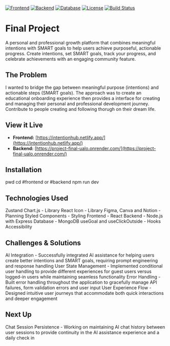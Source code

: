 [![Frontend](https://img.shields.io/badge/Frontend-React-blue?logo=react)](https://intentionhub.netlify.app/)
[![Backend](https://img.shields.io/badge/Backend-Node.js-green?logo=node.js)](https://project-final-ualo.onrender.com/)
[![Database](https://img.shields.io/badge/Database-MongoDB-brightgreen?logo=mongodb)](https://www.mongodb.com/)
[![License](https://img.shields.io/badge/License-MIT-yellow)](LICENSE)
[![Build Status](https://img.shields.io/badge/Build-Passing-brightgreen)]()

# Final Project
A personal and professional growth platform that combines meaningful intentions with SMART goals to help users achieve purposeful, actionable progress. Create intentions, set SMART goals, track your progress, and celebrate achievements with an engaging community feature.

## The Problem
I wanted to bridge the gap between meaningful purpose (intentions) and actionable steps (SMART goals). The approach was to create an educational onboarding experience then provides a interface for creating and managing their personal and professional development journey. Contribute to people creating and following thorugh on their dream life.

## View it Live
- **Frontend:** [https://intentionhub.netlify.app/](https://intentionhub.netlify.app/)  
- **Backend:** [https://project-final-ualo.onrender.com/](https://project-final-ualo.onrender.com/)

## Installation

pwd
cd #frontend or #backend
npm run dev



## Technologies Used
Zustand
Chart.js - Library
React Icon - Library
Figma, Canva and Notion - Planning
Styled Components - Styling
Frontend - React
Backend - Node.js with Express
Database - MongoDB
useGoal and useClickOutside - Hooks
Accessibility

## Challenges & Solutions
AI Integration - Successfully integrated AI assistance for helping users create better intentions and SMART goals, requiring prompt engineering and response handling
User State Management - Implemented conditional user handling to provide different experiences for guest users versus logged-in users while maintaining seamless functionality
Error Handling - Built error handling throughout the application to gracefully manage API failures, form validation errors and user input
User Experience Flow - Designed intuitive user journeys that accommodate both quick interactions and deeper engagement 

## Next Up
Chat Session Persistence - Working on maintaining AI chat history between user sessions to provide continuity in the AI assistance experience and a daily check in